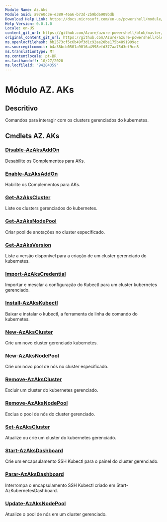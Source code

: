 ```yaml
---
Module Name: Az.Aks
Module Guid: a97e0c3e-e389-46a6-b73d-2b9bd6909bdb
Download Help Link: https://docs.microsoft.com/en-us/powershell/module/az.aks
Help Version: 0.0.1.0
Locale: en-US
content_git_url: https://github.com/Azure/azure-powershell/blob/master/src/Aks/Aks/help/Az.Aks.md
original_content_git_url: https://github.com/Azure/azure-powershell/blob/master/src/Aks/Aks/help/Az.Aks.md
ms.openlocfilehash: bb2573cf5c6b49f3d1c92ae20be175b4891999ec
ms.sourcegitcommit: b4a38bcb0501a9016a4998efd377aa75d3ef9ce8
ms.translationtype: MT
ms.contentlocale: pt-BR
ms.lasthandoff: 10/27/2020
ms.locfileid: "94284359"
---
```

# Módulo AZ. AKs
## Descritivo
Comandos para interagir com os clusters gerenciados do kubernetes.

## Cmdlets AZ. AKs
### [Disable-AzAksAddOn](Disable-AzAksAddOn.md)
Desabilite os Complementos para AKs.

### [Enable-AzAksAddOn](Enable-AzAksAddOn.md)
Habilite os Complementos para AKs.

### [Get-AzAksCluster](Get-AzAksCluster.md)
Liste os clusters gerenciados do kubernetes.

### [Get-AzAksNodePool](Get-AzAksNodePool.md)
Criar pool de anotações no cluster especificado.

### [Get-AzAksVersion](Get-AzAksVersion.md)
Liste a versão disponível para a criação de um cluster gerenciado do kubernetes.

### [Import-AzAksCredential](Import-AzAksCredential.md)
Importar e mesclar a configuração do Kubectl para um cluster kubernetes gerenciado.

### [Install-AzAksKubectl](Install-AzAksKubectl.md)
Baixar e instalar o kubectl, a ferramenta de linha de comando do kubernetes.

### [New-AzAksCluster](New-AzAksCluster.md)
Crie um novo cluster gerenciado kubernetes.

### [New-AzAksNodePool](New-AzAksNodePool.md)
Crie um novo pool de nós no cluster especificado.

### [Remove-AzAksCluster](Remove-AzAksCluster.md)
Excluir um cluster do kubernetes gerenciado.

### [Remove-AzAksNodePool](Remove-AzAksNodePool.md)
Exclua o pool de nós do cluster gerenciado.

### [Set-AzAksCluster](Set-AzAksCluster.md)
Atualize ou crie um cluster do kubernetes gerenciado.

### [Start-AzAksDashboard](Start-AzAksDashboard.md)
Crie um encapsulamento SSH Kubectl para o painel do cluster gerenciado.

### [Parar-AzAksDashboard](Stop-AzAksDashboard.md)
Interrompa o encapsulamento SSH Kubectl criado em Start-AzKubernetesDashboard.

### [Update-AzAksNodePool](Update-AzAksNodePool.md)
Atualize o pool de nós em um cluster gerenciado.

